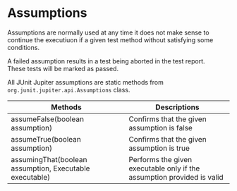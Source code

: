 # Assumptions

Assumptions are normally used at any time it does not make sense to continue the executiuon if a given test method without satisfying some conditions.

A failed assumption results in a test being aborted in the test report.  
These tests will be marked as passed.

All JUnit Jupiter assumptions are static methods from `org.junit.jupiter.api.Assumptions` class. 

| Methods | Descriptions |
| --- | --- |
| assumeFalse(boolean assumption) | Confirms that the given assumption is false |
| assumeTrue(boolean assumption) | Confirms that the given assumption is true |
| assumingThat(boolean assumption, Executable executable) | Performs the given executable only if the assumption provided is valid |